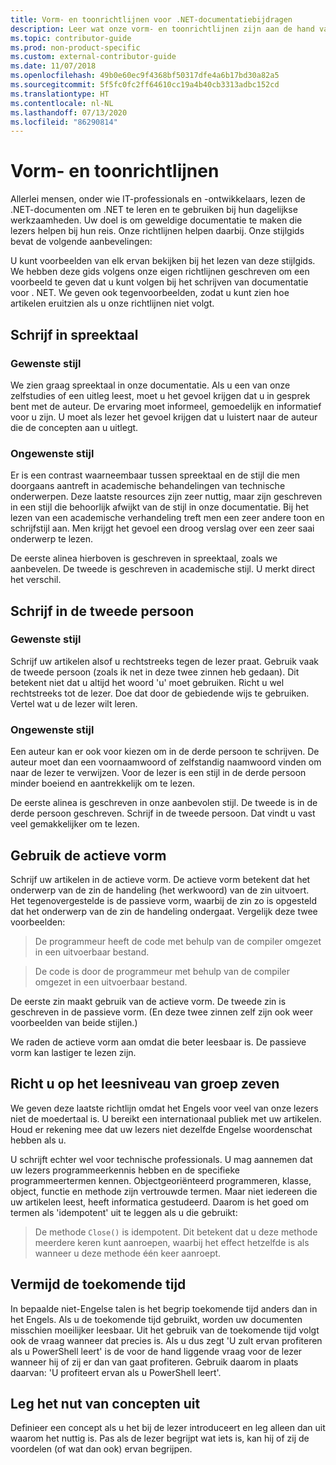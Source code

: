 ```yaml
---
title: Vorm- en toonrichtlijnen voor .NET-documentatiebijdragen
description: Leer wat onze vorm- en toonrichtlijnen zijn aan de hand van voorbeelden van onze stijl in vergelijking met voorbeelden die niet aan onze richtlijnen voldoen.
ms.topic: contributor-guide
ms.prod: non-product-specific
ms.custom: external-contributor-guide
ms.date: 11/07/2018
ms.openlocfilehash: 49b0e60ec9f4368bf50317dfe4a6b17bd30a82a5
ms.sourcegitcommit: 5f5fc0fc2ff64610cc19a4b40cb3313adbc152cd
ms.translationtype: HT
ms.contentlocale: nl-NL
ms.lasthandoff: 07/13/2020
ms.locfileid: "86290814"
---
```

# <a name="voice-and-tone-guidelines"></a>Vorm- en toonrichtlijnen

Allerlei mensen, onder wie IT-professionals en -ontwikkelaars, lezen de .NET-documenten om .NET te leren en te gebruiken bij hun dagelijkse werkzaamheden. Uw doel is om geweldige documentatie te maken die lezers helpen bij hun reis. Onze richtlijnen helpen daarbij. Onze stijlgids bevat de volgende aanbevelingen:

U kunt voorbeelden van elk ervan bekijken bij het lezen van deze stijlgids. We hebben deze gids volgens onze eigen richtlijnen geschreven om een voorbeeld te geven dat u kunt volgen bij het schrijven van documentatie voor . NET. We geven ook tegenvoorbeelden, zodat u kunt zien hoe artikelen eruitzien als u onze richtlijnen niet volgt.

## <a name="use-a-conversational-tone"></a>Schrijf in spreektaal

### <a name="appropriate-style"></a>Gewenste stijl

We zien graag spreektaal in onze documentatie. Als u een van onze zelfstudies of een uitleg leest, moet u het gevoel krijgen dat u in gesprek bent met de auteur. De ervaring moet informeel, gemoedelijk en informatief voor u zijn. U moet als lezer het gevoel krijgen dat u luistert naar de auteur die de concepten aan u uitlegt.

### <a name="inappropriate-style"></a>Ongewenste stijl

Er is een contrast waarneembaar tussen spreektaal en de stijl die men doorgaans aantreft in academische behandelingen van technische onderwerpen. Deze laatste resources zijn zeer nuttig, maar zijn geschreven in een stijl die behoorlijk afwijkt van de stijl in onze documentatie. Bij het lezen van een academische verhandeling treft men een zeer andere toon en schrijfstijl aan. Men krijgt het gevoel een droog verslag over een zeer saai onderwerp te lezen.  

De eerste alinea hierboven is geschreven in spreektaal, zoals we aanbevelen. De tweede is geschreven in academische stijl. U merkt direct het verschil. 

## <a name="write-in-second-person"></a>Schrijf in de tweede persoon

### <a name="appropriate-style"></a>Gewenste stijl

Schrijf uw artikelen alsof u rechtstreeks tegen de lezer praat. Gebruik vaak de tweede persoon (zoals ik net in deze twee zinnen heb gedaan). Dit betekent niet dat u altijd het woord 'u' moet gebruiken. Richt u wel rechtstreeks tot de lezer. Doe dat door de gebiedende wijs te gebruiken. Vertel wat u de lezer wilt leren.

### <a name="inappropriate-style"></a>Ongewenste stijl

Een auteur kan er ook voor kiezen om in de derde persoon te schrijven. De auteur moet dan een voornaamwoord of zelfstandig naamwoord vinden om naar de lezer te verwijzen. Voor de lezer is een stijl in de derde persoon minder boeiend en aantrekkelijk om te lezen.

De eerste alinea is geschreven in onze aanbevolen stijl. De tweede is in de derde persoon geschreven. Schrijf in de tweede persoon. Dat vindt u vast veel gemakkelijker om te lezen.

## <a name="use-active-voice"></a>Gebruik de actieve vorm

Schrijf uw artikelen in de actieve vorm. De actieve vorm betekent dat het onderwerp van de zin de handeling (het werkwoord) van de zin uitvoert. Het tegenovergestelde is de passieve vorm, waarbij de zin zo is opgesteld dat het onderwerp van de zin de handeling ondergaat. Vergelijk deze twee voorbeelden:

>De programmeur heeft de code met behulp van de compiler omgezet in een uitvoerbaar bestand.

>De code is door de programmeur met behulp van de compiler omgezet in een uitvoerbaar bestand.

De eerste zin maakt gebruik van de actieve vorm. De tweede zin is geschreven in de passieve vorm. (En deze twee zinnen zelf zijn ook weer voorbeelden van beide stijlen.)

We raden de actieve vorm aan omdat die beter leesbaar is. De passieve vorm kan lastiger te lezen zijn.

## <a name="target-a-fifth-grade-reading-level"></a>Richt u op het leesniveau van groep zeven

We geven deze laatste richtlijn omdat het Engels voor veel van onze lezers niet de moedertaal is. U bereikt een internationaal publiek met uw artikelen. Houd er rekening mee dat uw lezers niet dezelfde Engelse woordenschat hebben als u.

U schrijft echter wel voor technische professionals. U mag aannemen dat uw lezers programmeerkennis hebben en de specifieke programmeertermen kennen. Objectgeoriënteerd programmeren, klasse, object, functie en methode zijn vertrouwde termen. Maar niet iedereen die uw artikelen leest, heeft informatica gestudeerd. Daarom is het goed om termen als 'idempotent' uit te leggen als u die gebruikt:

>De methode `Close()` is idempotent. Dit betekent dat u deze methode meerdere keren kunt aanroepen, waarbij het effect hetzelfde is als wanneer u deze methode één keer aanroept.

## <a name="avoid-future-tense"></a>Vermijd de toekomende tijd

In bepaalde niet-Engelse talen is het begrip toekomende tijd anders dan in het Engels. Als u de toekomende tijd gebruikt, worden uw documenten misschien moeilijker leesbaar. Uit het gebruik van de toekomende tijd volgt ook de vraag wanneer dat precies is. Als u dus zegt 'U zult ervan profiteren als u PowerShell leert' is de voor de hand liggende vraag voor de lezer wanneer hij of zij er dan van gaat profiteren. Gebruik daarom in plaats daarvan: 'U profiteert ervan als u PowerShell leert'.

## <a name="what-is-it---so-what"></a>Leg het nut van concepten uit

Definieer een concept als u het bij de lezer introduceert en leg alleen dan uit waarom het nuttig is. Pas als de lezer begrijpt wat iets is, kan hij of zij de voordelen (of wat dan ook) ervan begrijpen.
